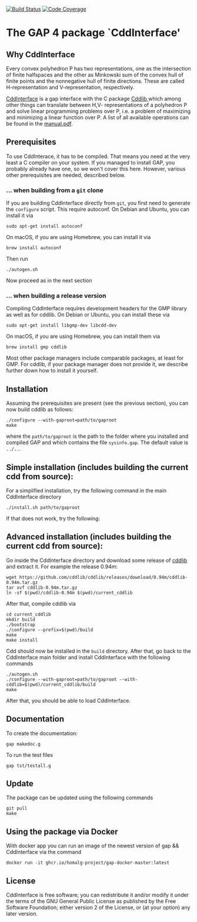 [![Build Status](https://github.com/homalg-project/CddInterface/actions/workflows/CI.yml/badge.svg?branch=master)](https://github.com/homalg-project/CddInterface/actions?query=workflow%3ACI+branch%3Amaster)
[![Code Coverage](https://codecov.io/github/homalg-project/CddInterface/coverage.svg?branch=master&token=)](https://codecov.io/gh/homalg-project/CddInterface)

# The GAP 4 package `CddInterface'

## Why CddInterface

Every convex polyhedron P has two representations, one as the intersection of finite halfspaces and the other as Minkowski sum of the convex hull of
finite points and the nonnegative hull of finite directions. These are called H-representation and V-representation, respectively.

[CddInterface](https://homalg-project.github.io/CddInterface/) is a gap interface with the C package [Cddlib
](https://www.inf.ethz.ch/personal/fukudak/cdd_home/) which among other things can translate between H,V- representations of a polyhedron P and solve linear programming problems over P, i.e. a problem of maximizing and minimizing a linear function over P. A list of all available operations can be found in the [manual.pdf](https://homalg-project.github.io/CddInterface/manual.pdf).

## Prerequisites

To use CddInterace, it has to be compiled. That means you need at the very
least a C compiler on your system. If you managed to install GAP, you probably
already have one, so we won't cover this here. However, various other
prerequisites are needed, described below.

### ... when building from a `git` clone

If you are building CddInterface directly from `git`, you first need
to generate the `configure` script. This require autoconf. On
Debian and Ubuntu, you can install it via
    
    sudo apt-get install autoconf

On macOS, if you are using Homebrew, you can install it via

    brew install autoconf

Then run

    ./autogen.sh

Now proceed as in the next section

### ... when building a release version

Compiling CddInterface requires development headers for the GMP library as well
as for cddlib. On Debian or Ubuntu, you can install these via

    sudo apt-get install libgmp-dev libcdd-dev

On macOS, if you are using Homebrew, you can install them via

    brew install gmp cddlib

Most other package managers include comparable packages, at least for GMP.
For cddlib, if your package manager does not provide it, we describe
further down how to install it yourself.


## Installation

Assuming the prerequisites are present (see the previous section),
you can now build cddlib as follows:

    ./configure --with-gaproot=path/to/gaproot
    make

where the `path/to/gaproot` is the path to the folder where you installed and
compiled GAP and which contains the file `sysinfo.gap`. The default value is
`../..`.

## Simple installation (includes building the current cdd from source):

For a simplified installation, try the following command in the main CddInterface directory

    ./install.sh path/to/gaproot

If that does not work, try the following:

## Advanced installation (includes building the current cdd from source):

Go inside the CddInterface directory and download some release of
[cddlib](https://github.com/cddlib/cddlib/releases) and extract it. For
example the release 0.94m:
    
    wget https://github.com/cddlib/cddlib/releases/download/0.94m/cddlib-0.94m.tar.gz
    tar xvf cddlib-0.94m.tar.gz
    ln -sf $(pwd)/cddlib-0.94m $(pwd)/current_cddlib

After that, compile cddlib via
    
    cd current_cddlib
    mkdir build
    ./bootstrap
    ./configure --prefix=$(pwd)/build
    make
    make install

Cdd should now be installed in the `build` directory. After that, go back to the CddInterface main folder
and install CddInterface with the following commands

    ./autogen.sh
    ./configure --with-gaproot=path/to/gaproot --with-cddlib=$(pwd)/current_cddlib/build
    make

After that, you should be able to load CddInterface.

## Documentation
To create the documentation:
    
    gap makedoc.g

To run the test files

    gap tst/testall.g
    
## Update
The package can be updated using the following commands

    git pull
    make

## Using the package via Docker
With docker app you can run an image of the newest version of gap && CddInterface via
the command

    docker run -it ghcr.io/homalg-project/gap-docker-master:latest

## License

CddInterface is free software; you can redistribute it and/or modify it under
the terms of the GNU General Public License as published by the Free Software
Foundation; either version 2 of the License, or (at your option) any later
version.
